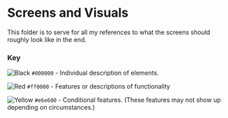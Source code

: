 # Screens and Visuals
This folder is to serve for all my references to what the screens should roughly look like in the end. 

### Key
![Black](https://via.placeholder.com/15/000000/000000?text=+) `#000000` - Individual description of elements.

![Red](https://via.placeholder.com/15/ff0000/000000?text=+) `#ff0000` - Features or descriptions of functionality

![Yellow](https://via.placeholder.com/15/e6e600/000000?text=+) `#e6e600` - Conditional features. (These features may not show up depending on circumstances.)
